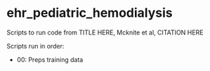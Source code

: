 # ehr_pediatric_hemodialysis

Scripts to run code from TITLE HERE, Mcknite et al, CITATION HERE

Scripts run in order:

- 00: Preps training data
